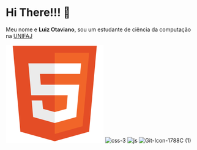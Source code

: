 # Hi There!!! 👋
Meu nome e **Luiz Otaviano**, sou um estudante de ciência da computação na [UNIFAJ](https://grupounieduk.com.br/unifaj/)

![html5](https://github.com/devicons/devicon/blob/master/icons/html5/html5-original.svg)   ![css-3](https://github.com/LuizOtaviano/LuizOtaviano/assets/77416563/948b3293-9811-4588-b4b4-f81bf2cb719c)   ![js](https://github.com/LuizOtaviano/LuizOtaviano/assets/77416563/4ca920ea-2e5f-482f-884f-9c7ebe8d357c)   ![Git-Icon-1788C (1)](https://github.com/LuizOtaviano/LuizOtaviano/assets/77416563/9060b96f-5efb-47f4-83be-e861c4ae579d)

